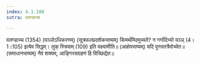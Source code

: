```yaml
---
index: 4.1.108
sutra: वतण्डाच्च

---
```

 वतण्डाच्च (1354) (यञ्ञोऽधिकरणम्) (सूत्रफलप्रदर्शकभाष्यम्) किमर्थमिदमुच्यते? न गर्गादिभ्यो यञ्ञ् (4।1।105) इत्येव सिद्धम्। लुक् स्त्रियाम् (109) इति वक्ष्यामीति॥ (आक्षेपभाष्यम्) यदि पुनस्तत्रैवोच्येत॥ (समाधानभाष्यम्) नैवं शक्यम्, आङि्गरसग्रहणं हि विच्छिद्येत॥ 